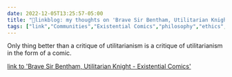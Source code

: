 ```yaml
---
date: 2022-12-05T13:25:57-05:00
title: "🔗linkblog: my thoughts on 'Brave Sir Bentham, Utilitarian Knight - Existential Comics'"
tags: ["link","Communities","Existential Comics","philosophy","ethics","utilitarianism","webcomics"]
---
```

Only thing better than a critique of utilitarianism is a critique of utilitarianism in the form of a comic.  
 

[link to 'Brave Sir Bentham, Utilitarian Knight - Existential Comics'](https://existentialcomics.com/comic/475)
